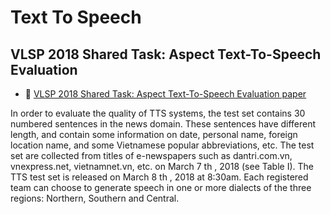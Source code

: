 # Text To Speech

## VLSP 2018 Shared Task: Aspect Text-To-Speech Evaluation

* :scroll: [VLSP 2018 Shared Task: Aspect Text-To-Speech Evaluation paper](https://drive.google.com/file/d/1C3l2n2Jicwzc0aoBLoyA5zIdczHpcy5R/view?usp=sharing)

In order to evaluate the quality of TTS systems, the test set contains 30 numbered sentences in the news domain. These sentences have different length, and contain some information on date, personal name, foreign location name, and some Vietnamese popular abbreviations, etc. The test set are collected from titles of e-newspapers such as dantri.com.vn, vnexpress.net, vietnamnet.vn, etc. on March 7 th , 2018 (see Table I). The TTS test set is released on March 8 th , 2018 at 8:30am. Each registered team can choose to generate speech in one or more dialects of the three regions: Northern, Southern and Central.
